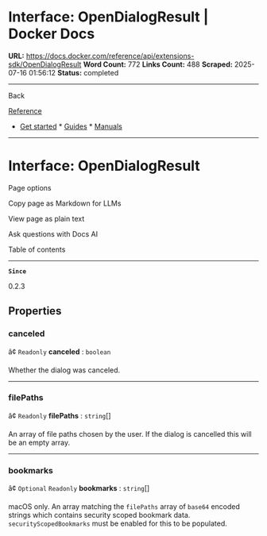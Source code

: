 # Interface: OpenDialogResult | Docker Docs

**URL:** https://docs.docker.com/reference/api/extensions-sdk/OpenDialogResult
**Word Count:** 772
**Links Count:** 488
**Scraped:** 2025-07-16 01:56:12
**Status:** completed

---

Back

[Reference](https://docs.docker.com/reference/)

  * [Get started](https://docs.docker.com/get-started/)   * [Guides](https://docs.docker.com/guides/)   * [Manuals](https://docs.docker.com/manuals/)

* * *

# Interface: OpenDialogResult

Page options

Copy page as Markdown for LLMs

View page as plain text

Ask questions with Docs AI

Table of contents

* * *

**`Since`**

0.2.3

## Properties

### canceled

â¢ `Readonly` **canceled** : `boolean`

Whether the dialog was canceled.

* * *

### filePaths

â¢ `Readonly` **filePaths** : `string`\[\]

An array of file paths chosen by the user. If the dialog is cancelled this will be an empty array.

* * *

### bookmarks

â¢ `Optional` `Readonly` **bookmarks** : `string`\[\]

macOS only. An array matching the `filePaths` array of `base64` encoded strings which contains security scoped bookmark data. `securityScopedBookmarks` must be enabled for this to be populated.